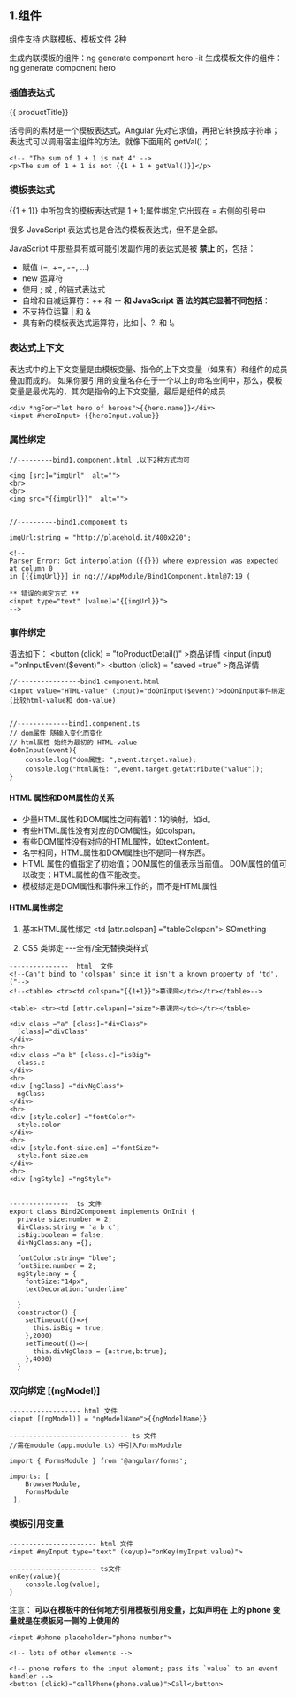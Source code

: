 ##  1.组件

组件支持 内联模板、模板文件 2种

生成内联模板的组件：ng generate component hero -it
生成模板文件的组件：ng generate component hero

### 插值表达式
{{ productTitle}}

括号间的素材是一个模板表达式，Angular 先对它求值，再把它转换成字符串；
表达式可以调用宿主组件的方法，就像下面用的 getVal()；

```
<!-- "The sum of 1 + 1 is not 4" -->
<p>The sum of 1 + 1 is not {{1 + 1 + getVal()}}</p>
```
### 模板表达式

{{1 + 1}} 中所包含的模板表达式是 1 + 1;属性绑定,它出现在 = 右侧的引号中

很多 JavaScript 表达式也是合法的模板表达式，但不是全部。

JavaScript 中那些具有或可能引发副作用的表达式是被  **禁止** 的，包括：
 - 赋值 (=, +=, -=, ...)
 - new 运算符
 - 使用 ; 或 , 的链式表达式
 - 自增和自减运算符：++ 和 --
 **和 JavaScript 语 法的其它显著不同包括**：
 - 不支持位运算 | 和 &
 - 具有新的模板表达式运算符，比如 |、?. 和 !。

### 表达式上下文

表达式中的上下文变量是由模板变量、指令的上下文变量（如果有）和组件的成员叠加而成的。
如果你要引用的变量名存在于一个以上的命名空间中，那么，模板变量是最优先的，其次是指令的上下文变量，最后是组件的成员

```
<div *ngFor="let hero of heroes">{{hero.name}}</div>
<input #heroInput> {{heroInput.value}}
```


### 属性绑定

```
//---------bind1.component.html ,以下2种方式均可

<img [src]="imgUrl"  alt="">
<br>
<br>
<img src="{{imgUrl}}"  alt="">


//----------bind1.component.ts

imgUrl:string = "http://placehold.it/400x220";
```

```
<!--
Parser Error: Got interpolation ({{}}) where expression was expected at column 0
in [{{imgUrl}}] in ng:///AppModule/Bind1Component.html@7:19 (

** 错误的绑定方式 **
<input type="text" [value]="{{imgUrl}}">
-->
```

### 事件绑定
语法如下：
<button (click) = "toProductDetail()" >商品详情
<input (input) ="onInputEvent($event)">
<button (click) = "saved =true" >商品详情

```
//----------------bind1.component.html
<input value="HTML-value" (input)="doOnInput($event)">doOnInput事件绑定(比较html-value和 dom-value)


//-------------bind1.component.ts
// dom属性 随输入变化而变化
// html属性 始终为最初的 HTML-value
doOnInput(event){
    console.log("dom属性: ",event.target.value);
    console.log("html属性: ",event.target.getAttribute("value"));
}
```

#### HTML 属性和DOM属性的关系

- 少量HTML属性和DOM属性之间有着1：1的映射，如id。
- 有些HTML属性没有对应的DOM属性，如colspan。
- 有些DOM属性没有对应的HTML属性，如textContent。
- 名字相同，HTML属性和DOM属性也不是同一样东西。
- HTML 属性的值指定了初始值；DOM属性的值表示当前值。 DOM属性的值可以改变；HTML属性的值不能改变。
- 模板绑定是DOM属性和事件来工作的，而不是HTML属性
#### HTML属性绑定
1. 基本HTML属性绑定 <td [attr.colspan] ="tableColspan"> SOmething

2. CSS 类绑定
---全有/全无替换类样式

```
---------------  html  文件
<!--Can't bind to 'colspan' since it isn't a known property of 'td'. ("-->
<!--<table> <tr><td colspan="{{1+1}}">慕课网</td></tr></table>-->

<table> <tr><td [attr.colspan]="size">慕课网</td></tr></table>

<div class ="a" [class]="divClass">
  [class]="divClass"
</div>
<hr>
<div class ="a b" [class.c]="isBig">
  class.c
</div>
<hr>
<div [ngClass] ="divNgClass">
  ngClass
</div>
<hr>
<div [style.color] ="fontColor">
  style.color
</div>
<hr>
<div [style.font-size.em] ="fontSize">
  style.font-size.em
</div>
<hr>
<div [ngStyle] ="ngStyle">


---------------  ts 文件
export class Bind2Component implements OnInit {
  private size:number = 2;
  divClass:string = 'a b c';
  isBig:boolean = false;
  divNgClass:any ={};

  fontColor:string= "blue";
  fontSize:number = 2;
  ngStyle:any = {
    fontSize:"14px",
    textDecoration:"underline"

  }
  constructor() {
    setTimeout(()=>{
      this.isBig = true;
    },2000)
    setTimeout(()=>{
      this.divNgClass = {a:true,b:true};
    },4000)
  }
```

### 双向绑定 [(ngModel)]

```
------------------ html 文件
<input [(ngModel)] = "ngModelName">{{ngModelName}}

------------------------------ ts 文件
//需在module（app.module.ts）中引入FormsModule

import { FormsModule } from '@angular/forms';

imports: [
    BrowserModule,
    FormsModule
 ],

```


### 模板引用变量 #

```
---------------------- html 文件
<input #myInput type="text" (keyup)="onKey(myInput.value)">

---------------------- ts文件
onKey(value){
	console.log(value);
}

```

注意： **可以在模板中的任何地方引用模板引用变量，比如声明在 上的 phone 变量就是在模板另一侧的 上使用的**

```
<input #phone placeholder="phone number">

<!-- lots of other elements -->

<!-- phone refers to the input element; pass its `value` to an event handler -->
<button (click)="callPhone(phone.value)">Call</button>

```



